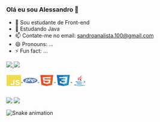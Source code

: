 ### Olá eu sou Alessandro 👋

- 🔭 Sou estudante de Front-end
- 🌱 Estudando Java
- 📫 Contate-me no email: sandroanalista.100@gmail.com
- 😄 Pronouns: ...
- ⚡ Fun fact: ...


 <div>
  <a href="https://github.com/Alecorreeia25">
  <img height="180em" src="https://github-readme-stats.vercel.app/api?username=Alecorreeia25&show_icons=true&theme=dark&include_all_commits=true&count_private=true"/>
  <img height="180em" src="https://github-readme-stats.vercel.app/api/top-langs/?username=Alecorreeia25&layout=compact&langs_count=7&theme=dark"/>
</div>
  
  <div style="display: inline_block"><br>
  <img align="center" alt="-Js" height="30" width="40" src="https://raw.githubusercontent.com/devicons/devicon/master/icons/javascript/javascript-plain.svg">
  <img align="center" alt="PHP" height="30" width="40" src="https://raw.githubusercontent.com/devicons/devicon/master/icons/php/php-plain.svg">
  <img align="center" alt="HTML" height="30" width="40" src="https://raw.githubusercontent.com/devicons/devicon/master/icons/html5/html5-original.svg">
  <img align="center" alt="CSS" height="30" width="40" src="https://raw.githubusercontent.com/devicons/devicon/master/icons/css3/css3-original.svg">
  <img align="center" alt="JAVA" height="30" width="40" src="https://raw.githubusercontent.com/devicons/devicon/master/icons/java/java-original.svg">
   
 ##
   <div>
  <a href = "mailto:sandroanalista.100@gmail.com"><img src="https://img.shields.io/badge/-Gmail-%23333?style=for-the-badge&logo=gmail&logoColor=white" target="_blank"></a>
  <a href="https://www.linkedin.com/in/alessandro-correia-a57077186/" target="_blank"><img src="https://img.shields.io/badge/-LinkedIn-%230077B5?style=for-the    badge&logo=linkedin&logoColor=white" target="_blank"></a>     
   </div>
 
  ![Snake animation](https://github.com/Alecorreeia/Alecorreeia/blob/output/github-contribution-grid-snake.svg)
  
</div>

